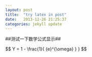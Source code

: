 ```yaml
---
layout: post
title:  "try latex in post"
date:   2013-12-26 21:25:37
categories: jekyll update
---
```


##测试一下数学公式显示##

$$ Y = 1 - \frac{1}{ {e}^{\omega} } } $$ 
